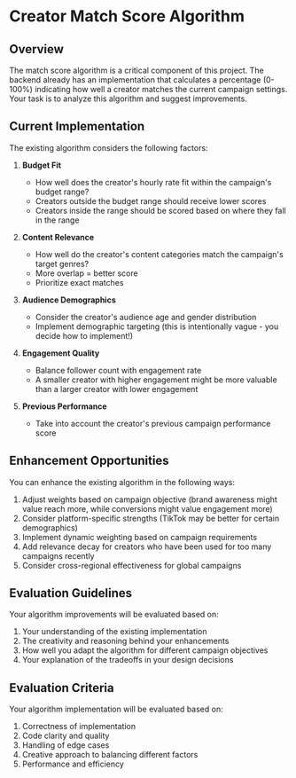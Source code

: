 # Creator Match Score Algorithm

## Overview

The match score algorithm is a critical component of this project. The backend already has an implementation that calculates a percentage (0-100%) indicating how well a creator matches the current campaign settings. Your task is to analyze this algorithm and suggest improvements.

## Current Implementation

The existing algorithm considers the following factors:

1. **Budget Fit**
   - How well does the creator's hourly rate fit within the campaign's budget range?
   - Creators outside the budget range should receive lower scores
   - Creators inside the range should be scored based on where they fall in the range

2. **Content Relevance**
   - How well do the creator's content categories match the campaign's target genres?
   - More overlap = better score
   - Prioritize exact matches

3. **Audience Demographics**
   - Consider the creator's audience age and gender distribution
   - Implement demographic targeting (this is intentionally vague - you decide how to implement!)

4. **Engagement Quality**
   - Balance follower count with engagement rate
   - A smaller creator with higher engagement might be more valuable than a larger creator with lower engagement

5. **Previous Performance**
   - Take into account the creator's previous campaign performance score

## Enhancement Opportunities

You can enhance the existing algorithm in the following ways:

1. Adjust weights based on campaign objective (brand awareness might value reach more, while conversions might value engagement more)
2. Consider platform-specific strengths (TikTok may be better for certain demographics)
3. Implement dynamic weighting based on campaign requirements
4. Add relevance decay for creators who have been used for too many campaigns recently
5. Consider cross-regional effectiveness for global campaigns

## Evaluation Guidelines

Your algorithm improvements will be evaluated based on:

1. Your understanding of the existing implementation
2. The creativity and reasoning behind your enhancements
3. How well you adapt the algorithm for different campaign objectives
4. Your explanation of the tradeoffs in your design decisions

## Evaluation Criteria

Your algorithm implementation will be evaluated based on:

1. Correctness of implementation
2. Code clarity and quality
3. Handling of edge cases
4. Creative approach to balancing different factors
5. Performance and efficiency